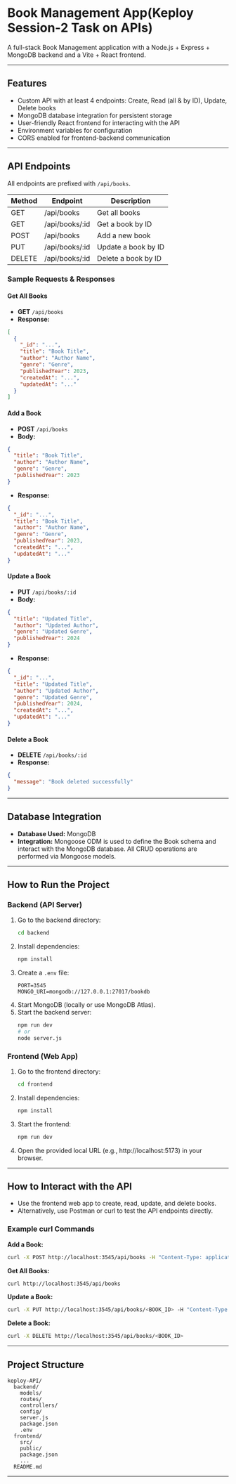 # Book Management App(Keploy Session-2 Task on APIs) 

A full-stack Book Management application with a Node.js + Express + MongoDB backend and a Vite + React frontend.

---

## Features
- Custom API with at least 4 endpoints: Create, Read (all & by ID), Update, Delete books
- MongoDB database integration for persistent storage
- User-friendly React frontend for interacting with the API
- Environment variables for configuration
- CORS enabled for frontend-backend communication

---

## API Endpoints

All endpoints are prefixed with `/api/books`.

| Method | Endpoint             | Description                |
|--------|----------------------|----------------------------|
| GET    | /api/books           | Get all books              |
| GET    | /api/books/:id       | Get a book by ID           |
| POST   | /api/books           | Add a new book             |
| PUT    | /api/books/:id       | Update a book by ID        |
| DELETE | /api/books/:id       | Delete a book by ID        |

### Sample Requests & Responses

#### Get All Books
- **GET** `/api/books`
- **Response:**
```json
[
  {
    "_id": "...",
    "title": "Book Title",
    "author": "Author Name",
    "genre": "Genre",
    "publishedYear": 2023,
    "createdAt": "...",
    "updatedAt": "..."
  }
]
```

#### Add a Book
- **POST** `/api/books`
- **Body:**
```json
{
  "title": "Book Title",
  "author": "Author Name",
  "genre": "Genre",
  "publishedYear": 2023
}
```
- **Response:**
```json
{
  "_id": "...",
  "title": "Book Title",
  "author": "Author Name",
  "genre": "Genre",
  "publishedYear": 2023,
  "createdAt": "...",
  "updatedAt": "..."
}
```

#### Update a Book
- **PUT** `/api/books/:id`
- **Body:**
```json
{
  "title": "Updated Title",
  "author": "Updated Author",
  "genre": "Updated Genre",
  "publishedYear": 2024
}
```
- **Response:**
```json
{
  "_id": "...",
  "title": "Updated Title",
  "author": "Updated Author",
  "genre": "Updated Genre",
  "publishedYear": 2024,
  "createdAt": "...",
  "updatedAt": "..."
}
```

#### Delete a Book
- **DELETE** `/api/books/:id`
- **Response:**
```json
{
  "message": "Book deleted successfully"
}
```

---

## Database Integration
- **Database Used:** MongoDB
- **Integration:** Mongoose ODM is used to define the Book schema and interact with the MongoDB database. All CRUD operations are performed via Mongoose models.

---

## How to Run the Project

### Backend (API Server)
1. Go to the backend directory:
   ```sh
   cd backend
   ```
2. Install dependencies:
   ```sh
   npm install
   ```
3. Create a `.env` file:
   ```env
   PORT=3545
   MONGO_URI=mongodb://127.0.0.1:27017/bookdb
   ```
4. Start MongoDB (locally or use MongoDB Atlas).
5. Start the backend server:
   ```sh
   npm run dev
   # or
   node server.js
   ```

### Frontend (Web App)
1. Go to the frontend directory:
   ```sh
   cd frontend
   ```
2. Install dependencies:
   ```sh
   npm install
   ```
3. Start the frontend:
   ```sh
   npm run dev
   ```
4. Open the provided local URL (e.g., http://localhost:5173) in your browser.

---

## How to Interact with the API
- Use the frontend web app to create, read, update, and delete books.
- Alternatively, use Postman or curl to test the API endpoints directly.

### Example curl Commands

**Add a Book:**
```sh
curl -X POST http://localhost:3545/api/books -H "Content-Type: application/json" -d '{"title":"The Hobbit","author":"J.R.R. Tolkien","genre":"Fantasy","publishedYear":1937}'
```

**Get All Books:**
```sh
curl http://localhost:3545/api/books
```

**Update a Book:**
```sh
curl -X PUT http://localhost:3545/api/books/<BOOK_ID> -H "Content-Type: application/json" -d '{"title":"Updated Title","author":"Updated Author","genre":"Updated Genre","publishedYear":2024}'
```

**Delete a Book:**
```sh
curl -X DELETE http://localhost:3545/api/books/<BOOK_ID>
```

---

## Project Structure

```
keploy-API/
  backend/
    models/
    routes/
    controllers/
    config/
    server.js
    package.json
    .env
  frontend/
    src/
    public/
    package.json
    ...
  README.md
```

---
